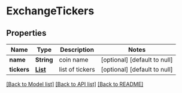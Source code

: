 # ExchangeTickers
## Properties

| Name | Type | Description | Notes |
|------------ | ------------- | ------------- | -------------|
| **name** | **String** | coin name | [optional] [default to null] |
| **tickers** | [**List**](CoinsTickers_tickers_inner.md) | list of tickers | [optional] [default to null] |

[[Back to Model list]](../README.md#documentation-for-models) [[Back to API list]](../README.md#documentation-for-api-endpoints) [[Back to README]](../README.md)

